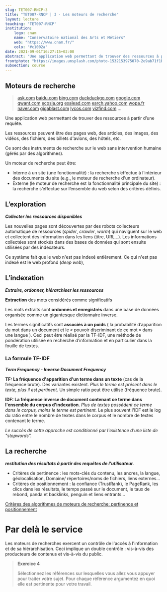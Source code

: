 ```yaml
---
slug: TET007-RNCP-3
title: "TET007-RNCP | 3 · Les moteurs de recherche"
layout: lecture
teaching: 'TET007-RNCP'
institution:
    logo: cnam
    name: "Conservatoire national des Arts et Métiers"
    web: "https://www.cnam.fr/"
    colo: "#c1002a"
date: 2021-09-01T16:27:15+02:00
abstract: "Une application web permettant de trouver des ressources à partir d’une requête. Les ressources peuvent être des pages web, des articles, des images, des vidéos, des fichiers, des billets d'avions, des hôtels, etc."
frontphoto: "https://images.unsplash.com/photo-1532153975070-2e9ab71f1b14?ixid=MnwxMjA3fDB8MHxwaG90by1wYWdlfHx8fGVufDB8fHx8&ixlib=rb-1.2.1&auto=format&fit=crop&w=160&q=80"
subsection: course
---
```

## Moteurs de recherche

> [ask.com](http://ask.com/)
> [baidu.com](http://baidu.com/)
> [bing.com](http://bing.com/)
> [duckduckgo.com](http://duckduckgo.com/)
> [google.com](http://google.com/)
> [qwant.com](https://www.qwant.com/)
> [ecosia.org](http://ecosia.org/)
> [exalead.com](http://exalead.com/)
> [earch.yahoo.com](http://earch.yahoo.com/)
> [wopa.fr](http://wopa.fr/)
> [naver.com](http://naver.com/)
> [gigablast.com](http://gigablast.com/)
> [lycos.com](http://lycos.com/)
> [vizfind.com](https://vizfind.com/)
> ...

Une application web permettant de trouver des ressources à partir d’une requête.

Les ressources peuvent être des pages web, des articles, des images, des vidéos, des fichiers, des billets d'avions, des hôtels, etc.

Ce sont des instruments de recherche sur le web sans
intervention humaine (gérés par des algorithmes).

Un moteur de recherche peut être:

- Interne à un site (une fonctionnalité) : la recherche s’effectue à l’intérieur des documents du site (e.g., le moteur de recherche d'un ordinateur).
- Externe (le moteur de recherche est la fonctionnalité principale du site) : la recherche s’effectue sur l’ensemble du web selon des critères définis.

## L’exploration

***Collecter les ressources disponibles***

Les nouvelles pages sont découvertes par des robots collecteurs automatique de ressources (*spider*, *crawler*, *worm*) qui naviguent sur le web et collectent des information dans les liens (titre, URL...). Les informations collectées sont stockés dans des bases de données qui sont ensuite utilisées par des indexateurs.

Ce système fait que le web n'est pas indexé entièrement. Ce qui n'est pas indexé est le web profond (*deep web*),

## L’indexation

***Extraire, ordonner, hiérarchiser les ressources***

**Extraction** des mots considérés comme significatifs

Les mots extraits sont **ordonnés et enregistrés** dans une base de données organisée comme un gigantesque dictionnaire inverse.

Les termes significatifs sont **associés à un poids** ( la probabilité d’apparition du mot dans un document
et le « pouvoir discriminant de ce mot » dans
une langue ). Ceci peut être réalisé par la TF-IDF, une méthode de pondération utilisée en recherche
d’information et en particulier dans la fouille de textes.

### La formule TF-IDF

***Term Frequency - Inverse Document Frequency***

**TF: La fréquence d'apparition d'un terme dans un texte** (cas de la fréquence brute). Des variantes existent. *Plus le terme est présent dans le texte, plus il est pertinent.* Un simple ratio peut être utilisé (fréquence brute).

**IDF: La fréquence inverse de document contenant ce terme dans l'ensemble du corpus d'indexation**.
*Plus de textes possèdent ce terme dans le corpus, moins le terme est pertinent.* Le plus souvent l'IDF est le log du ratio entre le nombre de textes dans le corpus et le nombre de textes contenant le terme.

*Le succès de cette approche est conditionné par l'existence d'une liste de "stopwords".*

## **La recherche**

***restitution des résultats à partir des requêtes de l'utilisateur.***

- Critères de pertinence : les mots-clés du contenu, les ancres, la langue, géolocalisation, Domaine/ répertoires/noms de fichiers, liens externes...
- Critères de positionnement :  la confiance (TrustRank), le PageRank, les clics dans les résultats, le temps passé sur le document, le taux de rebond, panda et backlinks, penguin et liens entrants...

[Critères des algorithmes de moteurs de recherche: pertinence et positionnement](https://www.scriptol.fr/seo/bases-seo.php)

# Par delà le service

Les moteurs de recherches exercent un contrôle de l'accès à l'information et de sa hiérarchisation. Ceci implique un double contrôle : vis-à-vis des producteurs de contenus et vis-à-vis du public.

> 
>  **Exercice 4**
> 
>Sélectionnez les références sur lesquelles vous allez vous appuyer pour traiter votre sujet. Pour chaque référence argumentez en quoi elle est pertinente pour votre travail.
>